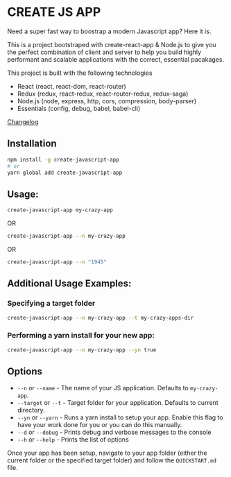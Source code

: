 # CREATE JS APP

Need a super fast way to boostrap a modern Javascript app? Here it is.

This is a project bootstraped with create-react-app & Node.js to give you the perfect combination of client and server to help you build highly performant and scalable applications with the correct, essential pacakages.

This project is built with the following technologies

- React (react, react-dom, react-router)
- Redux (redux, react-redux, react-router-redux, redux-saga)
- Node.js (node, express, http, cors, compression, body-parser)
- Essentials (config, debug, babel, babel-cli)

[Changelog](CHANGELOG.md)

## Installation

```bash
npm install -g create-javascript-app
# or
yarn global add create-javascript-app
```

## Usage:

```bash
create-javascript-app my-crazy-app
```

OR

```bash
create-javascript-app --n my-crazy-app
```

OR

```bash
create-javascript-app --n "1945"
```

## Additional Usage Examples:

### Specifying a target folder

```bash
create-javascript-app --n my-crazy-app --t my-crazy-apps-dir
```

### Performing a yarn install for your new app:

```bash
create-javascript-app --n my-crazy-app --yn true
```

## Options

- `--n` or `--name` - The name of your JS application. Defaults to `my-crazy-app`. 
- `--target` or `--t` - Target folder for your application. Defaults to current directory.
- `--yn`  or `--yarn` - Runs a yarn install to setup your app. Enable this flag to have your work done for you or you can do this manually.
- `--d` or `--debug` - Prints debug and verbose messages to the console
- `--h` or `--help` - Prints the list of options

Once your app has been setup, navigate to your app folder (either the current folder or the specified target folder) and follow the `QUICKSTART.md` file.
